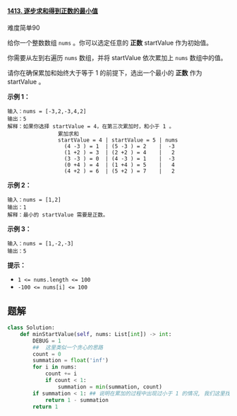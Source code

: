 #### [1413. 逐步求和得到正数的最小值](https://leetcode.cn/problems/minimum-value-to-get-positive-step-by-step-sum/)

难度简单90

给你一个整数数组 `nums` 。你可以选定任意的 **正数** startValue 作为初始值。

你需要从左到右遍历 `nums` 数组，并将 startValue 依次累加上 `nums` 数组中的值。

请你在确保累加和始终大于等于 1 的前提下，选出一个最小的 **正数** 作为 startValue 。

 

**示例 1：**

```
输入：nums = [-3,2,-3,4,2]
输出：5
解释：如果你选择 startValue = 4，在第三次累加时，和小于 1 。
                累加求和
                startValue = 4 | startValue = 5 | nums
                  (4 -3 ) = 1  | (5 -3 ) = 2    |  -3
                  (1 +2 ) = 3  | (2 +2 ) = 4    |   2
                  (3 -3 ) = 0  | (4 -3 ) = 1    |  -3
                  (0 +4 ) = 4  | (1 +4 ) = 5    |   4
                  (4 +2 ) = 6  | (5 +2 ) = 7    |   2
```

**示例 2：**

```
输入：nums = [1,2]
输出：1
解释：最小的 startValue 需要是正数。
```

**示例 3：**

```
输入：nums = [1,-2,-3]
输出：5
```

 

**提示：**

- `1 <= nums.length <= 100`
- `-100 <= nums[i] <= 100`



## 题解

~~~python
class Solution:
    def minStartValue(self, nums: List[int]) -> int:
        DEBUG = 1
        ##  这里类似一个贪心的思路
        count = 0
        summation = float('inf')
        for i in nums:
            count += i
            if count < 1:
                summation = min(summation, count)
        if summation < 1: ## 说明在累加的过程中出现过小于 1 的情况, 我们这里找最小的, 最后就直接给一个start value cover 这种情况
            return 1 - summation
        return 1
~~~

